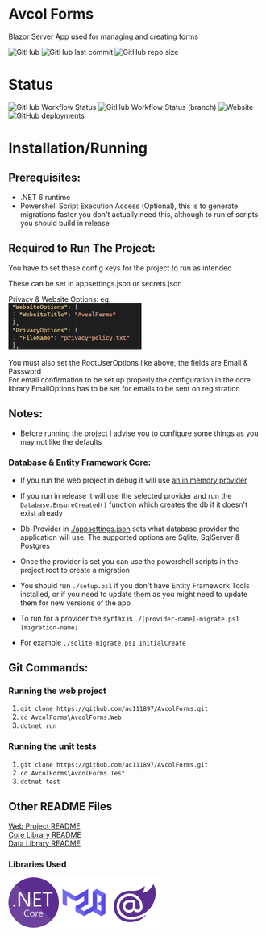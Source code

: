 # Avcol Forms
Blazor Server App used for managing and creating forms

![GitHub](https://img.shields.io/github/license/ac111897/AvcolForms)
![GitHub last commit](https://img.shields.io/github/last-commit/ac111897/AvcolForms)
![GitHub repo size](https://img.shields.io/github/repo-size/ac111897/AvcolForms)

# Status
![GitHub Workflow Status](https://img.shields.io/github/workflow/status/ac111897/AvcolForms/.NET)
![GitHub Workflow Status (branch)](https://img.shields.io/github/workflow/status/ac111897/AvcolForms/.NET/development?label=dev-build)
![Website](https://img.shields.io/website?down_color=red&label=website-docs&up_message=online%21&url=https%3A%2F%2Facvolforms-docs.ac111897.repl.co)
![GitHub deployments](https://img.shields.io/github/deployments/ac111897/AvcolForms/avcol-forms?label=deployment)

# Installation/Running
## Prerequisites:
- .NET 6 runtime
- Powershell Script Execution Access (Optional), this is to generate migrations faster you don't actually need this, although to run ef scripts you should build in release
## Required to Run The Project:

You have to set these config keys for the project to run as intended

These can be set in appsettings.json or secrets.json

Privacy & Website Options:
eg. </br>
<img src="./resources/required-options-01.jpg">

You must also set the RootUserOptions like above, the fields are Email & Password</br>
For email confirmation to be set up properly the configuration in the core library EmailOptions has to be set for emails to be sent on registration

## Notes:
- Before running the project I advise you to configure some things as you may not like the defaults
### Database & Entity Framework Core:
- If you run the web project in debug it will use [an in memory provider](https://www.nuget.org/packages/Microsoft.EntityFrameworkCore.InMemory)
- If you run in release it will use the selected provider and run the `Database.EnsureCreated()` function which creates the db if it doesn't exist already
- Db-Provider in [./appsettings.json](https://github.com/ac111897/AvcolForms/master/AvcolForms.Web/appsettings.json) sets what database provider the application will use.
The supported options are Sqlite, SqlServer & Postgres
 
- Once the provider is set you can use the powershell scripts in the project root to create a migration
- You should run `./setup.ps1` if you don't have Entity Framework Tools installed, or if you need to update them as you might need to update them for new versions of the app
- To run for a provider the syntax is `./[provider-name]-migrate.ps1 [migration-name]`
- For example `./sqlite-migrate.ps1 InitialCreate`


## Git Commands:
### Running the web project
1. ```git clone https://github.com/ac111897/AvcolForms.git```
2. ```cd AvcolForms\AvcolForms.Web```
3. ```dotnet run```
### Running the unit tests
1. ```git clone https://github.com/ac111897/AvcolForms.git```
2. ```cd AvcolForms\AvcolForms.Test```
3. ```dotnet test```

## Other README Files
[Web Project README](https://github.com/ac111897/AvcolForms/tree/master/AvcolForms.Web/README.MD)</br>
[Core Library README](https://github.com/ac111897/AvcolForms/tree/master/AvcolForms.Core/README.MD)</br>
[Data Library README](https://github.com/ac111897/AvcolForms/tree/master/AvcolForms.Core.Data/README.MD)</br>

### Libraries Used
<img src="./resources/dotnet-logo.png" width="100" height="100" alt="dotnet" width="18%"><img 
                                                                                              src="./resources/mudblazor-logo.png" width="100" height="100" alt="MudBlazor" width="18%"><img 
                                                                                                    src="./resources/blazor-logo.png" width="100" height="100" alt="Blazor" width="18%">
